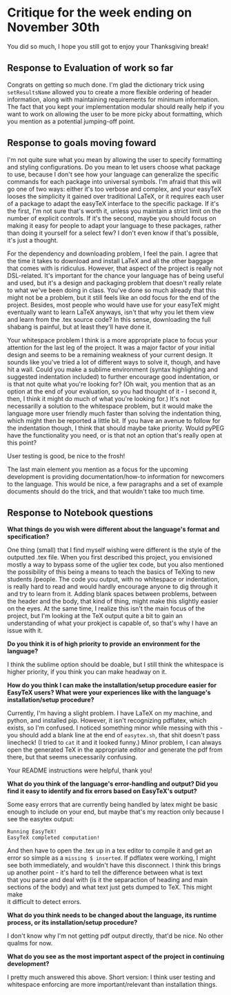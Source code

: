 # Critique for the week ending on November 30th

You did so much, I hope you still got to enjoy your Thanksgiving break!

## Response to Evaluation of work so far

Congrats on getting so much done. I'm glad the dictionary trick using 
`setResultsName` allowed you to create a more flexible ordering of header 
information, along with maintaining requirements for minimum information. The 
fact that you kept your implementation modular should really help if you want 
to work on allowing the user to be more picky about formatting, which you 
mention as a potential jumping-off point.

## Response to goals moving foward

I'm not quite sure what you mean by allowing the user to specify formatting 
and styling configurations. Do you mean to let users choose what package to 
use, because I don't see how your language can generalize the specific 
commands for each package into universal symbols. I'm afraid that this will go 
one of two ways: either it's too verbose and complex, and your easyTeX looses 
the simplicity it gained over traditional LaTeX, or it requires each user of a 
package to adapt the easyTeX interface to the specific package. If it's the 
first, I'm not sure that's worth it, unless you maintain a strict limit on the 
number of explicit controls. If it's the second, maybe you should focus on 
making it easy for people to adapt your language to these packages, rather 
than doing it yourself for a select few? I don't even know if that's possible, 
it's just a thought.

For the dependency and downloading problem, I feel the pain. I agree that the
time it takes to download and install LaTeX and all the other baggage that 
comes with is ridiculus. However, that aspect of the project is really not
DSL-related. It's important for the chance your language has of being useful
and used, but it's a design and packaging problem that doesn't really relate 
to what we've been doing in class. You've done so much already that this might
not be a problem, but it still feels like an odd focus for the end of the 
project. Besides, most people who would have use for your easyTeX might 
eventually want to learn LaTeX anyways, isn't that why you let them view and 
learn from the .tex source code? In this sense, downloading the full shabang 
is painful, but at least they'll have done it.

Your whitespace problem I think is a more appropriate place to focus your 
attention for the last leg of the project. It was a major factor of your 
initial design and seems to be a remaining weakness of your current design. It 
sounds like you've tried a lot of different ways to solve it, though, and have 
hit a wall. Could you make a sublime environment (syntax highlighting and 
suggested indentation included) to further encourage good indentation, or is 
that not quite what you're looking for? (Oh wait, you mention that as an 
option at the end of your evaluation, so you had thought of it - I second it, 
then, I think it might do much of what you're looking for.) It's not 
necessarilly a solution to the whitespace problem, but it would make the 
language more user friendly much faster than solving the indentation thing, 
which might then be reported a little bit. If you have an avenue to follow for 
the indentation though, I think that should maybe take priority. Would pyPEG 
have the functionality you need, or is that not an option that's really open 
at this point?

User testing is good, be nice to the frosh! 

The last main element you mention as a focus for the upcoming development is 
providing documentation/how-to information for newcomers to the language. This 
would be nice, a few paragraphs and a set of example documents should do the 
trick, and that wouldn't take too much time.

## Response to Notebook questions

**What things do you wish were different about the language's format and 
  specification?**
  
One thing (small) that I find myself wishing were different is the style of 
the outputted .tex file. When you first described this project, you envisioned 
mostly a way to bypass some of the uglier tex code, but you also mentioned the 
possibility of this being a means to teach the basics of TeXing to new students
/people. The  code you output, with no whitespace or indentation, is really 
hard to read and would hardly encourage anyone to dig through it and try to 
learn from it. Adding blank spaces between problems, between the header and 
the body, that kind of thing, might make this slightly easier on the eyes. At 
the same time, I realize this isn't the main focus of the project, but I'm 
looking at the TeX output quite a bit to gain an understanding of what your 
prokject is capable of, so that's why I have an issue with it.

**Do you think it is of high priority to provide an environment for the 
  language?**

I think the sublime option should be doable, but I still think the 
whitespace is higher priority, if you think you can make headway on it.

**How do you think I can make the installation/setup procedure easier for 
  EasyTeX users? What were your experiences like with the language's 
  installation/setup procedure?**
  
Currently, I'm having a slight problem. I have LaTeX on my machine, and 
python, and installed pip. However, it isn't recognizing pdflatex, which 
exists, so I'm confused. I noticed something minor while messing with this -
you should add a blank line at the end of `easytex.sh`, that shit 
doesn't pass linecheck! (I tried to `cat` it and it looked funny.) Minor 
problem, I can always open the generated TeX in the appropriate editor and 
generate the pdf from there, but that seems unecessarily confusing.

Your README instructions were helpful, thank you!

**What do you think of the language's error-handling and output? Did you find 
  it easy to identify and fix errors based on EasyTeX's output?**

Some easy errors that are currently being handled by latex might be basic 
enough to include on your end, but maybe that's my reaction only because 
I see the easytex output:
```
Running EasyTeX!
EasyTeX completed computation!
```
And then have to open the .tex up in a tex editor to compile it and get an 
error so simple as a `missing $ inserted`. If pdflatex were working, I might 
see both immediately, and wouldn't have this disconnect. I think this brings 
up another point - it's hard to tell the difference between what is text  
that you parse and deal with (is it the separaction of heading and main  
sections of the body) and what text just gets dumped to TeX. This might make  
it difficult to detect errors.

**What do you think needs to be changed about the language, its runtime 
  process, or its installation/setup procedure?**

I don't know why I'm not getting pdf output directly, that'd be nice. No other
qualms for now.

**What do you see as the most important aspect of the project in continuing 
  development?**

I pretty much answered this above. Short version: I think user testing and 
whitespace enforcing are more important/relevant than installation things.

